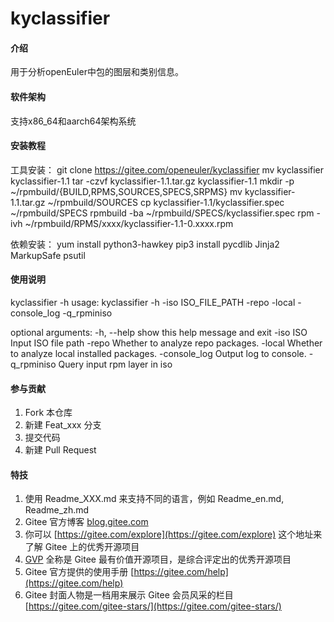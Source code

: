 # kyclassifier

#### 介绍
用于分析openEuler中包的图层和类别信息。

#### 软件架构
支持x86_64和aarch64架构系统


#### 安装教程

工具安装：
git clone https://gitee.com/openeuler/kyclassifier
mv kyclassifier kyclassifier-1.1
tar -czvf kyclassifier-1.1.tar.gz kyclassifier-1.1
mkdir -p ~/rpmbuild/{BUILD,RPMS,SOURCES,SPECS,SRPMS}
mv kyclassifier-1.1.tar.gz ~/rpmbuild/SOURCES
cp kyclassifier-1.1/kyclassifier.spec ~/rpmbuild/SPECS
rpmbuild -ba ~/rpmbuild/SPECS/kyclassifier.spec
rpm -ivh ~/rpmbuild/RPMS/xxxx/kyclassifier-1.1-0.xxxx.rpm

依赖安装：
yum install python3-hawkey
pip3 install pycdlib Jinja2 MarkupSafe psutil


#### 使用说明

kyclassifier -h 
usage: kyclassifier -h
                    -iso  ISO_FILE_PATH
                    -repo
                    -local
                    -console_log
                    -q_rpminiso

optional arguments:
  -h, --help  show this help message and exit
  -iso ISO    Input ISO file path
  -repo       Whether to analyze repo packages.
  -local      Whether to analyze local installed packages.
  -console_log  Output log to console.
  -q_rpminiso   Query input rpm layer in iso
  

#### 参与贡献

1.  Fork 本仓库
2.  新建 Feat_xxx 分支
3.  提交代码
4.  新建 Pull Request


#### 特技

1.  使用 Readme\_XXX.md 来支持不同的语言，例如 Readme\_en.md, Readme\_zh.md
2.  Gitee 官方博客 [blog.gitee.com](https://blog.gitee.com)
3.  你可以 [https://gitee.com/explore](https://gitee.com/explore) 这个地址来了解 Gitee 上的优秀开源项目
4.  [GVP](https://gitee.com/gvp) 全称是 Gitee 最有价值开源项目，是综合评定出的优秀开源项目
5.  Gitee 官方提供的使用手册 [https://gitee.com/help](https://gitee.com/help)
6.  Gitee 封面人物是一档用来展示 Gitee 会员风采的栏目 [https://gitee.com/gitee-stars/](https://gitee.com/gitee-stars/)
